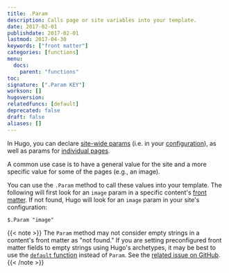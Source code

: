 ```yaml
---
title: .Param
description: Calls page or site variables into your template.
date: 2017-02-01
publishdate: 2017-02-01
lastmod: 2017-04-30
keywords: ["front matter"]
categories: [functions]
menu:
  docs:
    parent: "functions"
toc:
signature: [".Param KEY"]
workson: []
hugoversion:
relatedfuncs: [default]
deprecated: false
draft: false
aliases: []
---
```


In Hugo, you can declare [site-wide params][sitevars] (i.e. in your [configuration][]), as well as params for [individual pages][pagevars].

A common use case is to have a general value for the site and a more specific value for some of the pages (e.g., an image).

You can use the `.Param` method to call these values into your template. The following will first look for an `image` param in a specific content's [front matter][]. If not found, Hugo will look for an `image` param in your site's configuration:

```
$.Param "image"
```

{{< note >}}
The `Param` method may not consider empty strings in a content's front matter as "not found." If you are setting preconfigured front matter fields to empty strings using Hugo's archetypes, it may be best to use the [`default` function](/functions/default/) instead of `Param`. See the [related issue on GitHub](https://github.com/gohugoio/hugo/issues/3366).
{{< /note >}}


[configuration]: /getting-started/configuration/
[front matter]: /content-management/front-matter/
[pagevars]: /variables/page/
[sitevars]: /variables/site/
